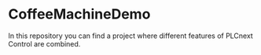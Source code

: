 # CoffeeMachineDemo
In this repository you can find a project where different features of PLCnext Control are combined.
